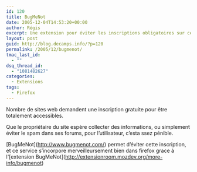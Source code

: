 ```yaml
---
id: 120
title: BugMeNot
date: 2005-12-04T14:53:20+00:00
author: Régis
excerpt: Une extension pour éviter les inscriptions obligatoires sur certains sites web.
layout: post
guid: http://blog.decamps.info/?p=120
permalink: /2005/12/bugmenot/
tmac_last_id:
  - ""
dsq_thread_id:
  - "1081482627"
categories:
  - Extensions
tags:
  - Firefox
---
```

Nombre de sites web demandent une inscription gratuite pour être totalement accessibles.

Que le propriétaire du site espère collecter des informations, ou simplement éviter le spam dans ses forums, pour l&rsquo;utilisateur, c&rsquo;esta ssez pénible. 

\[BugMeNot\](http://www.bugmenot.com/) permet d&rsquo;éviter cette inscription, et ce service s&rsquo;incorpore merveilleursement bien dans firefox grace à l'\[extension BugMeNot\](http://extensionroom.mozdev.org/more-info/bugmenot)